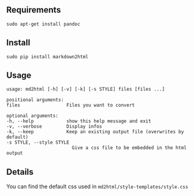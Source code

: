 
## Requirements

	sudo apt-get install pandoc

## Install

    sudo pip install markdown2html

## Usage

    usage: md2html [-h] [-v] [-k] [-s STYLE] files [files ...]

    positional arguments:
    files                 Files you want to convert

    optional arguments:
    -h, --help            show this help message and exit
    -v, --verbose         Display infos
    -k, --keep            Keep an existing output file (overwrites by default)
    -s STYLE, --style STYLE
                            Give a css file to be embedded in the html output

## Details

You can find the default css used in `md2html/style-templates/style.css`
